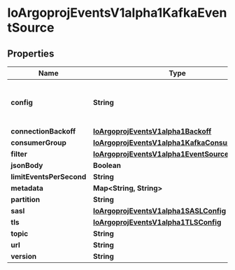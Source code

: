 
# IoArgoprojEventsV1alpha1KafkaEventSource

## Properties
Name | Type | Description | Notes
------------ | ------------- | ------------- | -------------
**config** | **String** | Yaml format Sarama config for Kafka connection. It follows the struct of sarama.Config. See https://github.com/Shopify/sarama/blob/main/config.go e.g.  consumer:   fetch:     min: 1 net:   MaxOpenRequests: 5  +optional |  [optional]
**connectionBackoff** | [**IoArgoprojEventsV1alpha1Backoff**](IoArgoprojEventsV1alpha1Backoff.md) | Backoff holds parameters applied to connection. |  [optional]
**consumerGroup** | [**IoArgoprojEventsV1alpha1KafkaConsumerGroup**](IoArgoprojEventsV1alpha1KafkaConsumerGroup.md) |  |  [optional]
**filter** | [**IoArgoprojEventsV1alpha1EventSourceFilter**](IoArgoprojEventsV1alpha1EventSourceFilter.md) |  |  [optional]
**jsonBody** | **Boolean** |  |  [optional]
**limitEventsPerSecond** | **String** |  |  [optional]
**metadata** | **Map&lt;String, String&gt;** |  |  [optional]
**partition** | **String** |  |  [optional]
**sasl** | [**IoArgoprojEventsV1alpha1SASLConfig**](IoArgoprojEventsV1alpha1SASLConfig.md) |  |  [optional]
**tls** | [**IoArgoprojEventsV1alpha1TLSConfig**](IoArgoprojEventsV1alpha1TLSConfig.md) |  |  [optional]
**topic** | **String** |  |  [optional]
**url** | **String** |  |  [optional]
**version** | **String** |  |  [optional]



